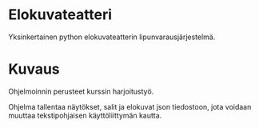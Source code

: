 # Elokuvateatteri
Yksinkertainen python elokuvateatterin lipunvarausjärjestelmä.

# Kuvaus
Ohjelmoinnin perusteet kurssin harjoitustyö.

Ohjelma tallentaa näytökset, salit ja elokuvat json tiedostoon, jota voidaan muuttaa tekstipohjaisen käyttöliittymän kautta.
